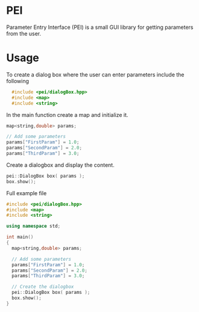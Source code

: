 # PEI
Parameter Entry Interface (PEI) is a small GUI library for getting
parameters from the user.

# Usage
To create a dialog box where the user can enter parameters include
the following
```cpp
  #include <pei/dialogBox.hpp>
  #include <map>
  #include <string>
```

In the main function create a map and initialize it.
```cpp
map<string,double> params;

// Add some parameters
params["FirstParam"] = 1.0;
params["SecondParam"] = 2.0;
params["ThirdParam"] = 3.0;
```

Create a dialogbox and display the content.

```cpp
pei::DialogBox box( params );
box.show();
```

Full example file
```cpp
#include <pei/dialogBox.hpp>
#include <map>
#include <string>

using namespace std;

int main()
{
  map<string,double> params;

  // Add some parameters
  params["FirstParam"] = 1.0;
  params["SecondParam"] = 2.0;
  params["ThirdParam"] = 3.0;

  // Create the dialogbox
  pei::DialogBox box( params );
  box.show();
}
```
